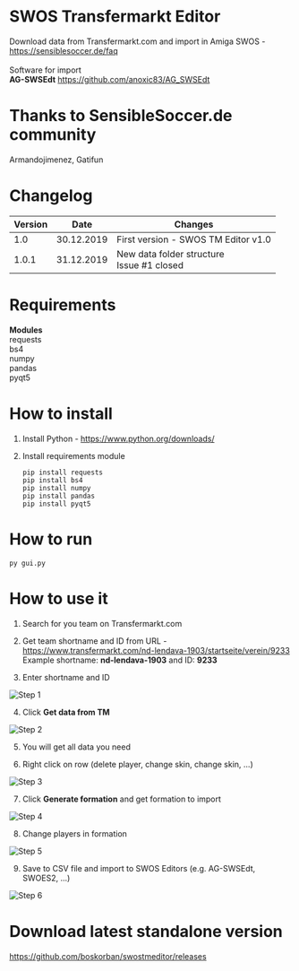 # SWOS Transfermarkt Editor

Download data from Transfermarkt.com and import in Amiga SWOS - https://sensiblesoccer.de/faq<br/><br/>
Software for import<br/>
**AG-SWSEdt** https://github.com/anoxic83/AG_SWSEdt

# Thanks to SensibleSoccer.de community 
Armandojimenez, Gatifun

# Changelog
|Version | Date | Changes |
|--|--|--|
|1.0| 30.12.2019 | First version - SWOS TM Editor v1.0 |
|1.0.1| 31.12.2019 | New data folder structure<br/>Issue  #1 closed |


# Requirements
**Modules**<br/>
requests<br/>
bs4<br/>
numpy<br/>
pandas<br/>
pyqt5

# How to install
1. Install Python - https://www.python.org/downloads/

2. Install requirements module
    ```
    pip install requests
    pip install bs4
    pip install numpy
    pip install pandas
    pip install pyqt5

# How to run
    py gui.py

# How to use it
1. Search for you team on Transfermarkt.com 

2. Get team shortname and ID from URL - https://www.transfermarkt.com/nd-lendava-1903/startseite/verein/9233
    Example shortname: **nd-lendava-1903** and ID: **9233**

3. Enter shortname and ID

![Step 1](https://i.ibb.co/pPBRywk/python-QPXv-Ly-I5-W6.png)

4. Click **Get data from TM**

![Step 2](https://i.ibb.co/FH1708G/python-Zt-JNGd-Dwfr.png)

5. You will get all data you need

6. Right click on row (delete player, change skin, change skin, ...)

![Step 3](https://i.ibb.co/Xzn1rjH/python-0oy-Gpc26-Bo.png)

7. Click **Generate formation** and get formation to import

![Step 4](https://i.ibb.co/tZ5sfYW/python-GNY9h-Hwxa-I.png)

8. Change players in formation

![Step 5](https://i.ibb.co/F0dBnmB/python-Qkp2-L7hbmq.png)

9. Save to CSV file and import to SWOS Editors (e.g. AG-SWSEdt, SWOES2, ...)

![Step 6](https://i.ibb.co/02Zg3px/python-07a9vbrvp-M.png) 

# Download latest standalone version
https://github.com/boskorban/swostmeditor/releases
